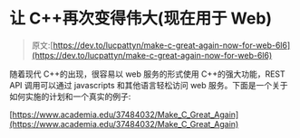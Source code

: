# 让 C++再次变得伟大(现在用于 Web)

> 原文:[https://dev.to/lucpattyn/make-c-great-again-now-for-web-6l6](https://dev.to/lucpattyn/make-c-great-again-now-for-web-6l6)

随着现代 C++的出现，很容易以 web 服务的形式使用 C++的强大功能，REST API 调用可以通过 javascripts 和其他语言轻松访问 web 服务。下面是一个关于如何实施的计划和一个真实的例子:

[https://www.academia.edu/37484032/Make_C_Great_Again](https://www.academia.edu/37484032/Make_C_Great_Again)